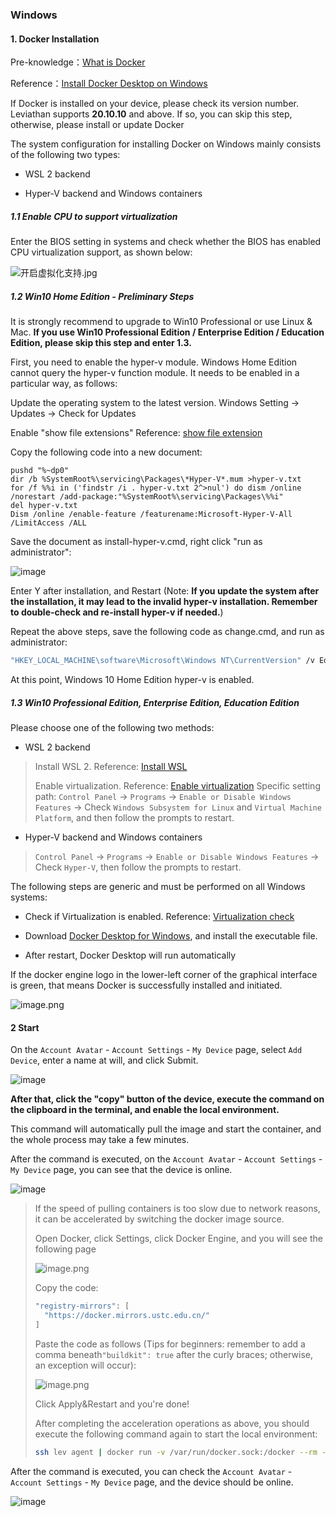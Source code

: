 ### Windows

#### 1. Docker Installation

Pre-knowledge：[What is Docker](https://www.redhat.com/zh/topics/containers/what-is-docker)

Reference：[Install Docker Desktop on Windows](https://docs.docker.com/desktop/windows/install/)

If Docker is installed on your device, please check its version number. Leviathan supports **20.10.10** and above. If so, you can skip this step, otherwise, please install or update Docker

The system configuration for installing Docker on Windows mainly consists of the following two types:

- WSL 2 backend

- Hyper-V backend and Windows containers

##### 1.1 Enable CPU to support virtualization

Enter the BIOS setting in systems and check whether the BIOS has enabled CPU virtualization support, as shown below:

![开启虚拟化支持.jpg](https://levimg.s3.cn-northwest-1.amazonaws.com.cn/x/2e12d9cd-cf65-4c6c-88a2-1b6d42110f22.JPEG)

##### 1.2 Win10 Home Edition - Preliminary Steps

It is strongly recommend to upgrade to Win10 Professional or use Linux & Mac. **If you use Win10 Professional Edition / Enterprise Edition / Education Edition, please skip this step and enter 1.3.**

First, you need to enable the hyper-v module. Windows Home Edition cannot query the hyper-v function module. It needs to be enabled in a particular way, as follows:

Update the operating system to the latest version.
Windows Setting -> Updates -> Check for Updates

Enable "show file extensions"
Reference: [show file extension](https://jingyan.baidu.com/article/f7ff0bfcc9c0e12e26bb13a0.html)		

Copy the following code into a new document:			

```vbscript
pushd "%~dp0"
dir /b %SystemRoot%\servicing\Packages\*Hyper-V*.mum >hyper-v.txt
for /f %%i in ('findstr /i . hyper-v.txt 2^>nul') do dism /online /norestart /add-package:"%SystemRoot%\servicing\Packages\%%i"
del hyper-v.txt
Dism /online /enable-feature /featurename:Microsoft-Hyper-V-All /LimitAccess /ALL
```

Save the document as install-hyper-v.cmd, right click "run as administrator":

![image](/_media/2.1admin)	

Enter Y after installation, and Restart (Note: **If you update the system after the installation, it may lead to the invalid hyper-v installation. Remember to double-check and re-install hyper-v if needed.**)			

Repeat the above steps, save the following code as change.cmd, and run as administrator:

```cmd
"HKEY_LOCAL_MACHINE\software\Microsoft\Windows NT\CurrentVersion" /v EditionId /T REG_EXPAND_SZ /d Professional /F
```

At this point, Windows 10 Home Edition hyper-v is enabled.

##### 1.3 Win10 Professional Edition, Enterprise Edition, Education Edition

Please choose one of the following two methods:

- WSL 2 backend

> Install WSL 2. Reference:  [Install WSL](https://docs.microsoft.com/zh-cn/windows/wsl/install)
>
> Enable virtualization. Reference:  [Enable virtualization](https://docs.docker.com/desktop/windows/troubleshoot/#virtualization)
> Specific setting path: `Control Panel` -> `Programs` -> `Enable or Disable Windows Features` -> Check `Windows Subsystem for Linux` and `Virtual Machine Platform`, and then follow the prompts to restart.

- Hyper-V backend and Windows containers

> `Control Panel` -> `Programs` -> `Enable or Disable Windows Features` -> Check `Hyper-V`, then follow the prompts to restart.

The following steps are generic and must be performed on all Windows systems: ​			

- Check if Virtualization is enabled. Reference:  [Virtualization check](https://docs.docker.com/desktop/windows/troubleshoot/#virtualization-must-be-enabled)

- Download [Docker Desktop for Windows](https://docs.docker.com/desktop/windows/install/), and install the executable file.

- After restart, Docker Desktop will run automatically

If the docker engine logo in the lower-left corner of the graphical interface is green, that means Docker is successfully installed and initiated.

![image.png](https://levimg.s3.cn-northwest-1.amazonaws.com.cn/x/87fe783c-f999-4b50-85f9-99a0080d6561.png)

#### 2 Start


On the `Account Avatar` - `Account Settings` - `My Device` page, select `Add Device`, enter a name at will, and click Submit.

![image](_media/2.1offline)

**After that, click the "copy" button of the device, execute the command on the clipboard in the terminal, and enable the local environment.**

This command will automatically pull the image and start the container, and the whole process may take a few minutes.

After the command is executed, on the `Account Avatar` - `Account Settings` - `My Device` page, you can see that the device is online.

![image](/_media/2.1online)

> If the speed of pulling containers is too slow due to network reasons, it can be accelerated by switching the docker image source.
>
> Open Docker, click Settings, click Docker Engine, and you will see the following page
>
> ![image.png](https://levimg.s3.cn-northwest-1.amazonaws.com.cn/x/e46b4413-d432-4817-89c3-6abd73b645e8.png)
>
> Copy the code:
> ```Bash
> "registry-mirrors": [
>   "https://docker.mirrors.ustc.edu.cn/"
> ]
> ```
>
> Paste the code as follows (Tips for beginners: remember to add a comma beneath`"buildkit": true` after the curly braces; otherwise, an exception will occur):
>
> ![image.png](https://levimg.s3.cn-northwest-1.amazonaws.com.cn/x/575d3a79-7772-4318-a566-7293f809a4c5.png)
>
> Click Apply&Restart and you're done!
>
> After completing the acceleration operations as above, you should execute the following command again to start the local environment:
>
> ```bash
> ssh lev agent | docker run -v /var/run/docker.sock:/docker --rm -i talentsec/lev
> ```

After the command is executed, you can check the `Account Avatar` - `Account Settings` - `My Device` page, and the device should be online.

![image](/_media/2.1online)
